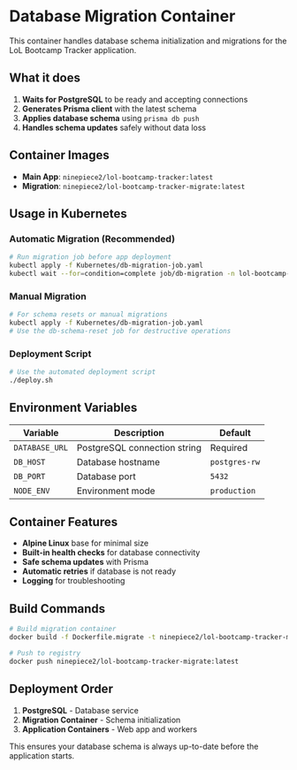 # Database Migration Container

This container handles database schema initialization and migrations for the LoL Bootcamp Tracker application.

## What it does

1. **Waits for PostgreSQL** to be ready and accepting connections
2. **Generates Prisma client** with the latest schema
3. **Applies database schema** using `prisma db push`
4. **Handles schema updates** safely without data loss

## Container Images

- **Main App**: `ninepiece2/lol-bootcamp-tracker:latest`
- **Migration**: `ninepiece2/lol-bootcamp-tracker-migrate:latest`

## Usage in Kubernetes

### Automatic Migration (Recommended)
```bash
# Run migration job before app deployment
kubectl apply -f Kubernetes/db-migration-job.yaml
kubectl wait --for=condition=complete job/db-migration -n lol-bootcamp-tracker
```

### Manual Migration
```bash
# For schema resets or manual migrations
kubectl apply -f Kubernetes/db-migration-job.yaml
# Use the db-schema-reset job for destructive operations
```

### Deployment Script
```bash
# Use the automated deployment script
./deploy.sh
```

## Environment Variables

| Variable | Description | Default |
|----------|-------------|---------|
| `DATABASE_URL` | PostgreSQL connection string | Required |
| `DB_HOST` | Database hostname | `postgres-rw` |
| `DB_PORT` | Database port | `5432` |
| `NODE_ENV` | Environment mode | `production` |

## Container Features

- **Alpine Linux** base for minimal size
- **Built-in health checks** for database connectivity
- **Safe schema updates** with Prisma
- **Automatic retries** if database is not ready
- **Logging** for troubleshooting

## Build Commands

```bash
# Build migration container
docker build -f Dockerfile.migrate -t ninepiece2/lol-bootcamp-tracker-migrate:latest .

# Push to registry
docker push ninepiece2/lol-bootcamp-tracker-migrate:latest
```

## Deployment Order

1. **PostgreSQL** - Database service
2. **Migration Container** - Schema initialization  
3. **Application Containers** - Web app and workers

This ensures your database schema is always up-to-date before the application starts.